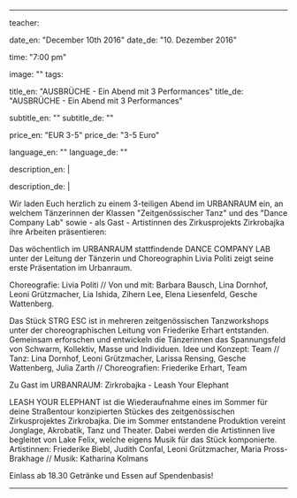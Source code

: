 
---
teacher: 

date_en: "December 10th 2016"
date_de: "10. Dezember 2016"

time: "7:00 pm"

image: ""
tags: 

title_en:  "AUSBRÜCHE - Ein Abend mit 3 Performances"
title_de:  "AUSBRÜCHE - Ein Abend mit 3 Performances"

subtitle_en: ""
subtitle_de: ""

price_en: "EUR 3-5"
price_de: "3-5 Euro"

language_en: ""
language_de: ""

description_en: |


description_de: |

  Wir laden Euch herzlich zu einem 3-teiligen Abend im URBANRAUM ein, an welchem Tänzerinnen der Klassen "Zeitgenössischer Tanz" und des "Dance Company Lab" sowie - als Gast - Artistinnen des Zirkusprojekts Zirkrobajka ihre Arbeiten präsentieren:
  
  Das wöchentlich im URBANRAUM stattfindende DANCE COMPANY LAB unter der Leitung der Tänzerin und Choreographin Livia Politi zeigt seine erste Präsentation im Urbanraum.
  
  Choreografie: Livia Politi // Von und mit: Barbara Bausch, Lina Dornhof, Leoni Grützmacher, Lia Ishida, Zihern Lee, Elena Liesenfeld, Gesche Wattenberg.

  Das Stück STRG ESC ist in mehreren zeitgenössischen Tanzworkshops unter der choreographischen Leitung von Friederike Erhart entstanden. Gemeinsam erforschen und entwickeln die Tänzerinnen das Spannungsfeld von Schwarm, Kollektiv, Masse und Individuen.
  Idee und Konzept: Team // Tanz: Lina Dornhof, Leoni Grützmacher, Larissa Rensing, Gesche Wattenberg, Julia Zarth // Choreografien: Friederike Erhart, Team
  
  Zu Gast im URBANRAUM:
  Zirkrobajka - Leash Your Elephant
  
  LEASH YOUR ELEPHANT ist die Wiederaufnahme eines im Sommer für deine Straßentour konzipierten Stückes des zeitgenössischen Zirkusprojektes Zirkrobajka. Die im Sommer entstandene Produktion vereint Jonglage, Akrobatik, Tanz und Theater. Dabei werden die Artistinnen live begleitet von Lake Felix, welche eigens Musik für das Stück komponierte.
  Artistinnen: Friederike Biebl, Judith Confal, Leoni Grützmacher, Maria Pross-Brakhage // Musik: Katharina Kolmans
  
  Einlass ab 18.30
  Getränke und Essen auf Spendenbasis!


---
